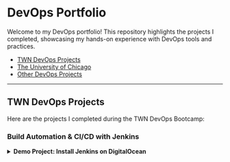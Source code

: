 # DevOps Portfolio

Welcome to my DevOps portfolio! This repository highlights the projects I completed, showcasing my hands-on experience with DevOps tools and practices.

- [TWN DevOps Projects](#twn-devops-projects)  
- [The University of Chicago](#the-university-of-chicago)  
- [Other DevOps Projects](#other-devops-projects)

---

## TWN DevOps Projects

Here are the projects I completed during the TWN DevOps Bootcamp:

### Build Automation & CI/CD with Jenkins
<details>
  <summary><strong>Demo Project: Install Jenkins on DigitalOcean</strong></summary><br>

**Technologies Used**:
Jenkins, Docker, DigitalOcean, Linux <img src="./assets/twn-devops-projects/01-jenkins/project-tools-icons1.png" alt="Project Tools" width="200" align="right" />

**Project Description**:
- Create an Ubuntu server on DigitalOcean.
- Set up and run Jenkins as a Docker container.
- Initialize Jenkins and configure it for CI/CD.

For detailed **steps and processes** followed during the project, please refer to the attached [PDF](./assets//twn-devops-projects/01-jenkins/Demo_Project_Install_Jenkins_on_DigitalOcean.pdf) document.
</details>

